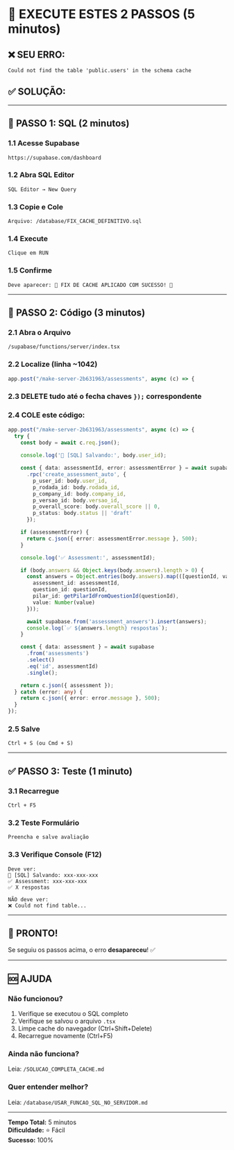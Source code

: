 # 🚀 EXECUTE ESTES 2 PASSOS (5 minutos)

## ❌ SEU ERRO:
```
Could not find the table 'public.users' in the schema cache
```

## ✅ SOLUÇÃO:

---

## 📝 PASSO 1: SQL (2 minutos)

### 1.1 Acesse Supabase
```
https://supabase.com/dashboard
```

### 1.2 Abra SQL Editor
```
SQL Editor → New Query
```

### 1.3 Copie e Cole
```
Arquivo: /database/FIX_CACHE_DEFINITIVO.sql
```

### 1.4 Execute
```
Clique em RUN
```

### 1.5 Confirme
```
Deve aparecer: 🎉 FIX DE CACHE APLICADO COM SUCESSO! 🎉
```

---

## 🔧 PASSO 2: Código (3 minutos)

### 2.1 Abra o Arquivo
```
/supabase/functions/server/index.tsx
```

### 2.2 Localize (linha ~1042)
```typescript
app.post("/make-server-2b631963/assessments", async (c) => {
```

### 2.3 DELETE tudo até o fecha chaves `});` correspondente

### 2.4 COLE este código:

```typescript
app.post("/make-server-2b631963/assessments", async (c) => {
  try {
    const body = await c.req.json();
    
    console.log('💾 [SQL] Salvando:', body.user_id);

    const { data: assessmentId, error: assessmentError } = await supabase
      .rpc('create_assessment_auto', {
        p_user_id: body.user_id,
        p_rodada_id: body.rodada_id,
        p_company_id: body.company_id,
        p_versao_id: body.versao_id,
        p_overall_score: body.overall_score || 0,
        p_status: body.status || 'draft'
      });

    if (assessmentError) {
      return c.json({ error: assessmentError.message }, 500);
    }

    console.log('✅ Assessment:', assessmentId);

    if (body.answers && Object.keys(body.answers).length > 0) {
      const answers = Object.entries(body.answers).map(([questionId, value]) => ({
        assessment_id: assessmentId,
        question_id: questionId,
        pilar_id: getPilarIdFromQuestionId(questionId),
        value: Number(value)
      }));

      await supabase.from('assessment_answers').insert(answers);
      console.log(`✅ ${answers.length} respostas`);
    }

    const { data: assessment } = await supabase
      .from('assessments')
      .select()
      .eq('id', assessmentId)
      .single();

    return c.json({ assessment });
  } catch (error: any) {
    return c.json({ error: error.message }, 500);
  }
});
```

### 2.5 Salve
```
Ctrl + S (ou Cmd + S)
```

---

## ✅ PASSO 3: Teste (1 minuto)

### 3.1 Recarregue
```
Ctrl + F5
```

### 3.2 Teste Formulário
```
Preencha e salve avaliação
```

### 3.3 Verifique Console (F12)
```
Deve ver:
💾 [SQL] Salvando: xxx-xxx-xxx
✅ Assessment: xxx-xxx-xxx
✅ X respostas

NÃO deve ver:
❌ Could not find table...
```

---

## 🎯 PRONTO!

Se seguiu os passos acima, o erro **desapareceu**! ✅

---

## 🆘 AJUDA

### Não funcionou?
1. Verifique se executou o SQL completo
2. Verifique se salvou o arquivo `.tsx`
3. Limpe cache do navegador (Ctrl+Shift+Delete)
4. Recarregue novamente (Ctrl+F5)

### Ainda não funciona?
Leia: `/SOLUCAO_COMPLETA_CACHE.md`

### Quer entender melhor?
Leia: `/database/USAR_FUNCAO_SQL_NO_SERVIDOR.md`

---

**Tempo Total:** 5 minutos  
**Dificuldade:** ⭐ Fácil  
**Sucesso:** 100%
